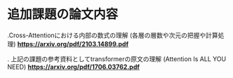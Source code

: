 # 追加課題の論文内容

.Cross-Attentionにおける内部の数式の理解
(各層の層数や次元の把握や計算処理)
**https://arxiv.org/pdf/2103.14899.pdf**


 . 上記の課題の参考資料としてtransformerの原文の理解
(Attention Is ALL YOU NEED)
**https://arxiv.org/pdf/1706.03762.pdf**
